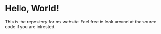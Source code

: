 # Hello, World!

This is the repository for my website. Feel free to look around at the source code if you are intrested.
